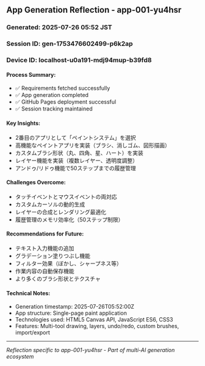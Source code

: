 ## App Generation Reflection - app-001-yu4hsr

### Generated: 2025-07-26 05:52 JST
### Session ID: gen-1753476602499-p6k2ap  
### Device ID: localhost-u0a191-mdj94mup-b39fd8

#### Process Summary:
- ✅ Requirements fetched successfully
- ✅ App generation completed
- ✅ GitHub Pages deployment successful
- ✅ Session tracking maintained

#### Key Insights:
- 2番目のアプリとして「ペイントシステム」を選択
- 高機能なペイントアプリを実装（ブラシ、消しゴム、図形描画）
- カスタムブラシ形状（丸、四角、星、ハート）を実装
- レイヤー機能を実装（複数レイヤー、透明度調整）
- アンドゥ/リドゥ機能で50ステップまでの履歴管理

#### Challenges Overcome:
- タッチイベントとマウスイベントの両対応
- カスタムカーソルの動的生成
- レイヤーの合成とレンダリング最適化
- 履歴管理のメモリ効率化（50ステップ制限）

#### Recommendations for Future:
- テキスト入力機能の追加
- グラデーション塗りつぶし機能
- フィルター効果（ぼかし、シャープネス等）
- 作業内容の自動保存機能
- より多くのブラシ形状とテクスチャ

#### Technical Notes:
- Generation timestamp: 2025-07-26T05:52:00Z
- App structure: Single-page paint application
- Technologies used: HTML5 Canvas API, JavaScript ES6, CSS3
- Features: Multi-tool drawing, layers, undo/redo, custom brushes, import/export

---
*Reflection specific to app-001-yu4hsr - Part of multi-AI generation ecosystem*